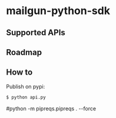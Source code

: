 # mailgun-python-sdk

## Supported APIs


## Roadmap



## How to

Publish on pypi:

```bash
$ python api.py 


```
#python -m  pipreqs.pipreqs . --force